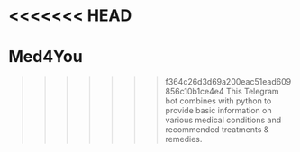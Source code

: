 <<<<<<< HEAD
=======
# Med4You
>>>>>>> f364c26d3d69a200eac51ead609856c10b1ce4e4
This Telegram bot combines with python to provide basic information on various medical conditions and recommended treatments & remedies. 

